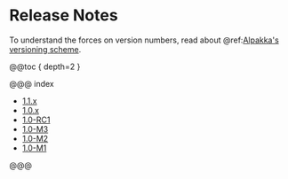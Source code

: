 # Release Notes

To understand the forces on version numbers, read about @ref:[Alpakka's versioning scheme](../other-docs/versioning.md). 

@@toc { depth=2 }

@@@ index

* [1.1.x](1.1.x.md)
* [1.0.x](1.0.x.md)
* [1.0-RC1](1.0-RC1.md)
* [1.0-M3](1.0-M3.md)
* [1.0-M2](1.0-M2.md)
* [1.0-M1](1.0-M1.md)

@@@
